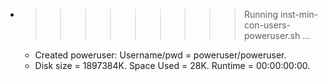 * >>>>>>>>> Running inst-min-con-users-poweruser.sh ...
  * Created poweruser: Username/pwd = poweruser/poweruser.
  * Disk size = 1897384K. Space Used = 28K. Runtime = 00:00:00:00.
